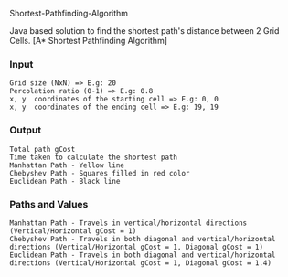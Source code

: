 Shortest-Pathfinding-Algorithm

Java based solution to find the shortest path's distance between 2 Grid Cells. [A* Shortest Pathfinding Algorithm]



### Input
```
Grid size (NxN) => E.g: 20
Percolation ratio (0-1) => E.g: 0.8
x, y  coordinates of the starting cell => E.g: 0, 0
x, y  coordinates of the ending cell => E.g: 19, 19
```

### Output
```
Total path gCost 
Time taken to calculate the shortest path
Manhattan Path - Yellow line
Chebyshev Path - Squares filled in red color
Euclidean Path - Black line
```
### Paths and Values
```
Manhattan Path - Travels in vertical/horizontal directions (Vertical/Horizontal gCost = 1)
Chebyshev Path - Travels in both diagonal and vertical/horizontal directions (Vertical/Horizontal gCost = 1, Diagonal gCost = 1)
Euclidean Path - Travels in both diagonal and vertical/horizontal directions (Vertical/Horizontal gCost = 1, Diagonal gCost = 1.4)


